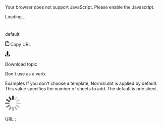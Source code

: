 Your browser does not support JavaScript. Please enable the Javascript.

Loading...

# 

default

![Copy URL](default_files/Copy.png)
Copy URL

![Download](default_files/Download.png)

Download topic

Don't use as a verb. 

Examples
If you don't choose a template, Normal.dot is applied by default.
This value specifies the number of sheets to add. The default is one sheet.

![In progress](default_files/activity-large.gif)

URL :
